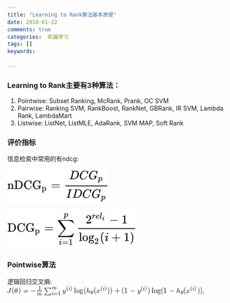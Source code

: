 ```yaml
---
title: "Learning to Rank算法基本原理"
date: 2018-01-22
comments: true
categories:  机器学习
tags: []
keywords:

---
```


### Learning to Rank主要有3种算法：
1. Pointwise: Subset Ranking, McRank, Prank, OC SVM
2. Pairwise: Ranking SVM, RankBoost, RankNet, GBRank, IR SVM, Lambda Rank, LambdaMart
3. Listwise: ListNet, ListMLE, AdaRank, SVM MAP, Soft Rank

### 评价指标
信息检索中常用的有ndcg:

![avatar](/images/latex/ndcg.svg)

![avatar](/images/latex/dcg.svg)

### Pointwise算法
逻辑回归交叉熵: ![avatar](/images/latex/lr_entroy.gif)

